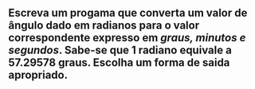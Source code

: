 ## Escreva um progama que converta um valor de ângulo dado em radianos para o valor correspondente expresso em _graus, minutos e segundos_. Sabe-se que 1 radiano equivale a 57.29578 graus. Escolha um forma de saida apropriado.
